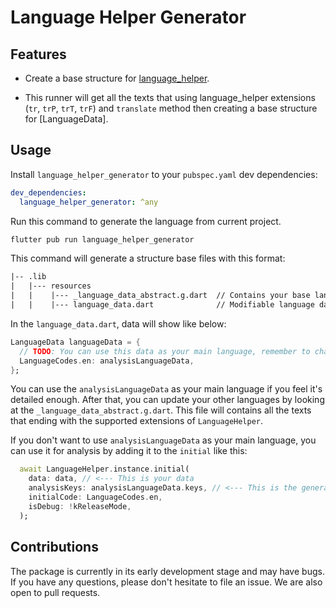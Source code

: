# Language Helper Generator

## Features

* Create a base structure for [language_helper](https://pub.dev/packages/language_helper).

* This runner will get all the texts that using language_helper extensions (`tr`, `trP`, `trT`, `trF`) and `translate` method then creating a base structure for [LanguageData].

## Usage

Install `language_helper_generator` to your `pubspec.yaml` dev dependencies:

``` yaml
dev_dependencies:
  language_helper_generator: ^any
```

Run this command to generate the language from current project.

``` cmd
flutter pub run language_helper_generator
```

This command will generate a structure base files with this format:

``` txt
|-- .lib
|   |--- resources
|   |    |--- _language_data_abstract.g.dart  // Contains your base language from your all `.dart` files. This file will be re-generated when you run the command.
|   |    |--- language_data.dart              // Modifiable language data because it's only generated 1 time.
```

In the `language_data.dart`, data will show like below:

``` dart
LanguageData languageData = {
  // TODO: You can use this data as your main language, remember to change this code to your base language code
  LanguageCodes.en: analysisLanguageData,
};
```

You can use the `analysisLanguageData` as your main language if you feel it's detailed enough. After that, you can update your other languages by looking at the `_language_data_abstract.g.dart`. This file will contains all the texts that ending with the supported extensions of `LanguageHelper`.

If you don't want to use `analysisLanguageData` as your main language, you can use it for analysis by adding it to the `initial` like this:

``` dart
  await LanguageHelper.instance.initial(
    data: data, // <--- This is your data
    analysisKeys: analysisLanguageData.keys, // <--- This is the generated data
    initialCode: LanguageCodes.en,
    isDebug: !kReleaseMode,
  );
```

## Contributions

The package is currently in its early development stage and may have bugs. If you have any questions, please don't hesitate to file an issue. We are also open to pull requests.
